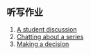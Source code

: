 ## 听写作业

1. [A student discussion](https://learnenglish.britishcouncil.org/skills/listening/intermediate-b1/a-student-discussion)
1. [Chatting about a series](https://learnenglish.britishcouncil.org/skills/listening/intermediate-b1/chatting-about-a-series)
1. [Making a decision](https://learnenglish.britishcouncil.org/skills/listening/intermediate-b1/making-a-decision)
